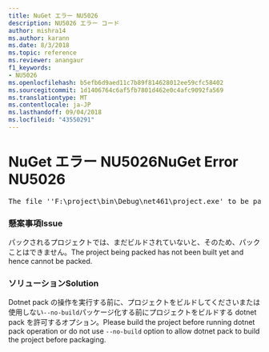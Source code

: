 ```yaml
---
title: NuGet エラー NU5026
description: NU5026 エラー コード
author: mishra14
ms.author: karann
ms.date: 8/3/2018
ms.topic: reference
ms.reviewer: anangaur
f1_keywords:
- NU5026
ms.openlocfilehash: b5efb6d9aed11c7b89f814628012ee59cfc58402
ms.sourcegitcommit: 1d1406764c6af5fb7801d462e0c4afc9092fa569
ms.translationtype: MT
ms.contentlocale: ja-JP
ms.lasthandoff: 09/04/2018
ms.locfileid: "43550291"
---
```

# <a name="nuget-error-nu5026"></a><span data-ttu-id="72cdf-103">NuGet エラー NU5026</span><span class="sxs-lookup"><span data-stu-id="72cdf-103">NuGet Error NU5026</span></span>
<pre>The file ''F:\project\bin\Debug\net461\project.exe' to be packed was not found on disk.</pre>

### <a name="issue"></a><span data-ttu-id="72cdf-104">懸案事項</span><span class="sxs-lookup"><span data-stu-id="72cdf-104">Issue</span></span>

<span data-ttu-id="72cdf-105">パックされるプロジェクトでは、まだビルドされていないと、そのため、パックことはできません。</span><span class="sxs-lookup"><span data-stu-id="72cdf-105">The project being packed has not been built yet and hence cannot be packed.</span></span>


### <a name="solution"></a><span data-ttu-id="72cdf-106">ソリューション</span><span class="sxs-lookup"><span data-stu-id="72cdf-106">Solution</span></span>

<span data-ttu-id="72cdf-107">Dotnet pack の操作を実行する前に、プロジェクトをビルドしてくださいまたは使用しない`--no-build`パッケージ化する前にプロジェクトをビルドする dotnet pack を許可するオプション。</span><span class="sxs-lookup"><span data-stu-id="72cdf-107">Please build the project before running dotnet pack operation or do not use `--no-build` option to allow dotnet pack to build the project before packaging.</span></span>

